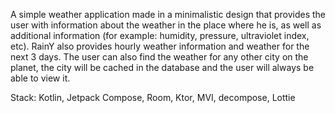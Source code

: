 
A simple weather application made in a minimalistic design that provides the user with information about the weather in the place where he is, as well as additional information (for example: humidity, pressure, ultraviolet index, etc). 
RainY also provides hourly weather information and weather for the next 3 days. The user can also find the weather for any other city on the planet, the city will be cached in the database and the user will always be able to view it.

Stack: Kotlin, Jetpack Compose, Room, Ktor, MVI, decompose, Lottie

